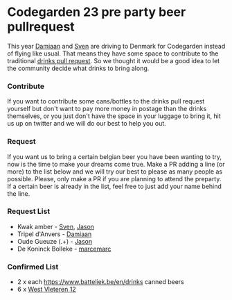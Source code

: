 # Codegarden 23 pre party beer pullrequest
This year [Damiaan](https://twitter.com/dampeebe) and [Sven](https://twitter.com/migaroez) are driving to Denmark for Codegarden instead of flying like usual. That means they have some space to contribute to the traditional [drinks pull request](https://umbraco.com/blog/codegarden-pre-party-and-drinks-pull-request/). So we thought it would be a good idea to let the community decide what drinks to bring along.

### Contribute
If you want to contribute some cans/bottles to the drinks pull request yourself but don't want to pay more money in postage than the drinks themselves, or you just don't have the space in your luggage to bring it, hit us up on twitter and we will do our best to help you out.

### Request
If you want us to bring a certain belgian beer you have been wanting to try, now is the time to make your dreams come true. Make a PR adding a line (or more) to the list below and we will try our best to please as many people as possible. Please, only make a PR if you are planning to attend the preparty.
If a certain beer is already in the list, feel free to just add your name behind the line.

### Request List
* Kwak amber - [Sven](https://twitter.com/migaroez), [Jason](https://twitter.com/jasonelkin86)
* Tripel d'Anvers - [Damiaan](https://twitter.com/dampeebe)
* Oude Gueuze (.+) - [Jason](https://twitter.com/jasonelkin86)
* De Koninck Bolleke - [marcemarc](https://twitter.com/marcemarc)

### Confirmed List
* 2 x each https://www.batteliek.be/en/drinks canned beers
* 6 x [West Vleteren 12](https://www.trappistwestvleteren.be/nl/onze-bieren/trappist-westvleteren-12)


